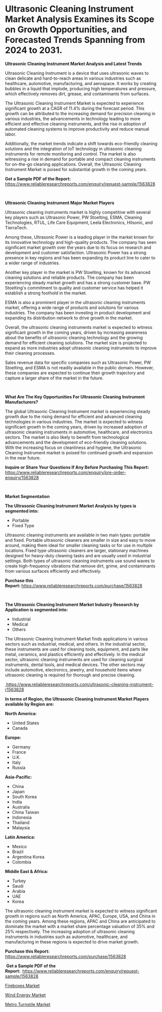 <p><h1>Ultrasonic Cleaning Instrument Market Analysis Examines its Scope on Growth Opportunities, and Forecasted Trends Spanning from 2024 to 2031.</h1></p><p><strong>Ultrasonic Cleaning Instrument Market Analysis and Latest Trends</strong></p>
<p><p>Ultrasonic Cleaning Instrument is a device that uses ultrasonic waves to clean delicate and hard-to-reach areas in various industries such as healthcare, automotive, manufacturing, and aerospace. It works by creating bubbles in a liquid that implode, producing high temperatures and pressure, which effectively removes dirt, grease, and contaminants from surfaces.</p><p>The Ultrasonic Cleaning Instrument Market is expected to experience significant growth at a CAGR of 11.4% during the forecast period. This growth can be attributed to the increasing demand for precision cleaning in various industries, the advancements in technology leading to more efficient and effective cleaning instruments, and the rise in adoption of automated cleaning systems to improve productivity and reduce manual labor.</p><p>Additionally, the market trends indicate a shift towards eco-friendly cleaning solutions and the integration of IoT technology in ultrasonic cleaning instruments for remote monitoring and control. The market is also witnessing a rise in demand for portable and compact cleaning instruments for on-the-go cleaning applications. Overall, the Ultrasonic Cleaning Instrument Market is poised for substantial growth in the coming years.</p></p>
<p><strong>Get a Sample PDF of the Report:&nbsp;</strong> <a href="https://www.reliableresearchreports.com/enquiry/request-sample/1563828">https://www.reliableresearchreports.com/enquiry/request-sample/1563828</a></p>
<p>&nbsp;</p>
<p><strong>Ultrasonic Cleaning Instrument Major Market Players</strong></p>
<p><p>Ultrasonic cleaning instruments market is highly competitive with several key players such as Ultrasonic Power, PW Stoelting, ESMA, Cleaning Technologies, RTUL, Life Care Equipment, Leela Electronics, Hilsonic, and TierraTech. </p><p>Among these, Ultrasonic Power is a leading player in the market known for its innovative technology and high-quality products. The company has seen significant market growth over the years due to its focus on research and development and customer satisfaction. Ultrasonic Power has a strong presence in key regions and has been expanding its product line to cater to a wider range of industries.</p><p>Another key player in the market is PW Stoelting, known for its advanced cleaning solutions and reliable products. The company has been experiencing steady market growth and has a strong customer base. PW Stoelting's commitment to quality and customer service has helped it establish a strong foothold in the market.</p><p>ESMA is also a prominent player in the ultrasonic cleaning instruments market, offering a wide range of products and solutions for various industries. The company has been investing in product development and expanding its distribution network to drive growth in the market.</p><p>Overall, the ultrasonic cleaning instruments market is expected to witness significant growth in the coming years, driven by increasing awareness about the benefits of ultrasonic cleaning technology and the growing demand for efficient cleaning solutions. The market size is projected to expand as more industries adopt ultrasonic cleaning instruments to improve their cleaning processes.</p><p>Sales revenue data for specific companies such as Ultrasonic Power, PW Stoelting, and ESMA is not readily available in the public domain. However, these companies are expected to continue their growth trajectory and capture a larger share of the market in the future.</p></p>
<p>&nbsp;</p>
<p><strong>What Are The Key Opportunities For Ultrasonic Cleaning Instrument Manufacturers?</strong></p>
<p><p>The global Ultrasonic Cleaning Instrument market is experiencing steady growth due to the rising demand for efficient and advanced cleaning technologies in various industries. The market is expected to witness significant growth in the coming years, driven by increased adoption of ultrasonic cleaning instruments in automotive, healthcare, and electronics sectors. The market is also likely to benefit from technological advancements and the development of eco-friendly cleaning solutions. With the increasing focus on cleanliness and hygiene, the Ultrasonic Cleaning Instrument market is poised for continued growth and expansion in the near future.</p></p>
<p><strong>Inquire or Share Your Questions If Any Before Purchasing This Report:</strong> <a href="https://www.reliableresearchreports.com/enquiry/pre-order-enquiry/1563828">https://www.reliableresearchreports.com/enquiry/pre-order-enquiry/1563828</a></p>
<p>&nbsp;</p>
<p><strong>Market Segmentation</strong></p>
<p><strong>The Ultrasonic Cleaning Instrument Market Analysis by types is segmented into:</strong></p>
<p><ul><li>Portable</li><li>Fixed Type</li></ul></p>
<p><p>Ultrasonic cleaning instruments are available in two main types: portable and fixed. Portable ultrasonic cleaners are smaller in size and easy to move around, making them ideal for smaller cleaning tasks or for use in multiple locations. Fixed type ultrasonic cleaners are larger, stationary machines designed for heavy-duty cleaning tasks and are usually used in industrial settings. Both types of ultrasonic cleaning instruments use sound waves to create high-frequency vibrations that remove dirt, grime, and contaminants from various surfaces efficiently and effectively.</p></p>
<p><strong>Purchase this Report:&nbsp;</strong><a href="https://www.reliableresearchreports.com/purchase/1563828">https://www.reliableresearchreports.com/purchase/1563828</a></p>
<p>&nbsp;</p>
<p><strong>The Ultrasonic Cleaning Instrument Market Industry Research by Application is segmented into:</strong></p>
<p><ul><li>Industrial</li><li>Medical</li><li>Others</li></ul></p>
<p><p>The Ultrasonic Cleaning Instrument Market finds applications in various sectors such as industrial, medical, and others. In the industrial sector, these instruments are used for cleaning tools, equipment, and parts like metal, ceramics, and plastics efficiently and effectively. In the medical sector, ultrasonic cleaning instruments are used for cleaning surgical instruments, dental tools, and medical devices. The other sectors may include automotive, electronics, jewelry, and household items where ultrasonic cleaning is required for thorough and precise cleaning.</p></p>
<p><a href="https://www.reliableresearchreports.com/ultrasonic-cleaning-instrument-r1563828">&nbsp;https://www.reliableresearchreports.com/ultrasonic-cleaning-instrument-r1563828</a></p>
<p><strong>In terms of Region, the Ultrasonic Cleaning Instrument Market Players available by Region are:</strong></p>
<p>
    <p> <strong> North America: </strong>
        <ul>
            <li>United States</li>
            <li>Canada</li>
        </ul>
        </p> 
    <p> <strong> Europe: </strong>
        <ul>
            <li>Germany</li>
            <li>France</li>
            <li>U.K.</li>
            <li>Italy</li>
            <li>Russia</li>
        </ul>
        </p> 
    <p> <strong> Asia-Pacific: </strong>
        <ul>
            <li>China</li>
            <li>Japan</li>
            <li>South Korea</li>
            <li>India</li>
            <li>Australia</li>
            <li>China Taiwan</li>
            <li>Indonesia</li>
            <li>Thailand</li>
            <li>Malaysia</li>
        </ul>
        </p> 
    <p> <strong> Latin America: </strong>
        <ul>
            <li>Mexico</li>
            <li>Brazil</li>
            <li>Argentina Korea</li>
            <li>Colombia</li>
        </ul>
        </p> 
    <p> <strong> Middle East & Africa: </strong>
        <ul>
            <li>Turkey</li>
            <li>Saudi</li>
            <li>Arabia</li>
            <li>UAE</li>
            <li>Korea</li>
        </ul>
    </p>
    </p>
<p><p>The ultrasonic cleaning instrument market is expected to witness significant growth in regions such as North America, APAC, Europe, USA, and China in the coming years. Among these regions, APAC and China are anticipated to dominate the market with a market share percentage valuation of 35% and 25% respectively. The increasing adoption of ultrasonic cleaning instruments in industries such as automotive, healthcare, and manufacturing in these regions is expected to drive market growth.</p></p>
<p><strong>Purchase this Report: </strong><a href="https://www.reliableresearchreports.com/purchase/1563828">https://www.reliableresearchreports.com/purchase/1563828</a></p>
<p>&nbsp;<strong>Get a Sample PDF of the Report:&nbsp;&nbsp;</strong><a href="https://www.reliableresearchreports.com/enquiry/request-sample/1563828">https://www.reliableresearchreports.com/enquiry/request-sample/1563828</a></p>
<p><strong></strong></p>
<p><p><a href="https://www.linkedin.com/pulse/fireboxes-market-outlook-industry-overview-forecast-2024-mycme?trackingId=yVm9zUQWYlCiB610mphP3g%3D%3D">Fireboxes Market</a></p><p><a href="https://www.linkedin.com/pulse/analyzing-wind-energy-market-global-industry-perspective-ouxdf?trackingId=6gfLVVYBRHwgsCGTIBV15A%3D%3D">Wind Energy Market</a></p><p><a href="https://www.linkedin.com/pulse/metro-turnstile-market-outlook-industry-overview-forecast-sibye?trackingId=eYsYvGrT3sBw%2B3urAawZ6g%3D%3D">Metro Turnstile Market</a></p></p>